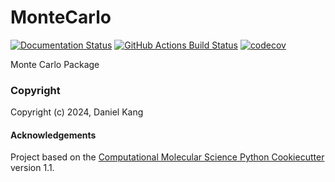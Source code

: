 MonteCarlo
==============================
[//]: # (Badges)
[![Documentation Status](https://readthedocs.org/projects/montecarlo-dyk6704/badge/?version=latest)](https://montecarlo-dyk6704.readthedocs.io/en/latest/?badge=latest)
[![GitHub Actions Build Status](https://github.com/dyk6704/montecarlo/workflows/CI/badge.svg)](https://github.com/dyk6704/montecarlo/actions?query=workflow%3ACI)
[![codecov](https://codecov.io/gh/dyk6704/MonteCarlo/branch/main/graph/badge.svg)](https://codecov.io/gh/dyk6704/MonteCarlo/branch/main)


Monte Carlo Package

### Copyright

Copyright (c) 2024, Daniel Kang


#### Acknowledgements
 
Project based on the 
[Computational Molecular Science Python Cookiecutter](https://github.com/molssi/cookiecutter-cms) version 1.1.
